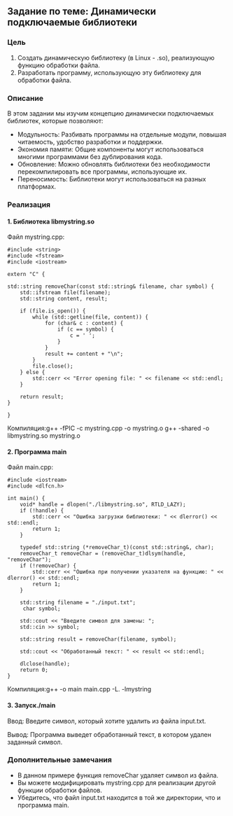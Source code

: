 ## Задание по теме: Динамически подключаемые библиотеки

### Цель

1. Создать динамическую библиотеку (в Linux - .so), реализующую функцию обработки файла.
2. Разработать программу, использующую эту библиотеку для обработки файла.

### Описание

В этом задании мы изучим концепцию динамически подключаемых библиотек, которые позволяют:

* Модульность: Разбивать программы на отдельные модули, повышая читаемость, удобство разработки и поддержки.
* Экономия памяти: Общие компоненты могут использоваться многими программами без дублирования кода.
* Обновление: Можно обновлять библиотеки без необходимости перекомпилировать все программы, использующие их.
* Переносимость: Библиотеки могут использоваться на разных платформах.

### Реализация

#### 1. Библиотека  libmystring.so

Файл mystring.cpp:
```
#include <string>
#include <fstream>
#include <iostream>

extern "C" {

std::string removeChar(const std::string& filename, char symbol) {
    std::ifstream file(filename);
    std::string content, result;

    if (file.is_open()) {
        while (std::getline(file, content)) {
            for (char& c : content) {
                if (c == symbol) {
                    c = ' '; 
                }
            }
            result += content + "\n";
        }
        file.close();
    } else {
        std::cerr << "Error opening file: " << filename << std::endl;
    }

    return result;
}

}
```
Компиляция:g++ -fPIC -c mystring.cpp -o mystring.o
g++ -shared -o libmystring.so mystring.o
#### 2. Программа main

Файл main.cpp:
```
#include <iostream>
#include <dlfcn.h>

int main() {
    void* handle = dlopen("./libmystring.so", RTLD_LAZY);
    if (!handle) {
        std::cerr << "Ошибка загрузки библиотеки: " << dlerror() << std::endl;
        return 1;
    }

    typedef std::string (*removeChar_t)(const std::string&, char);
    removeChar_t removeChar = (removeChar_t)dlsym(handle, "removeChar");
    if (!removeChar) {
        std::cerr << "Ошибка при получении указателя на функцию: " << dlerror() << std::endl;
        return 1;
    }

    std::string filename = "./input.txt";
     char symbol;
     
    std::cout << "Введите символ для замены: ";
    std::cin >> symbol;

    std::string result = removeChar(filename, symbol);

    std::cout << "Обработанный текст: " << result << std::endl;

    dlclose(handle);
    return 0;
}
```
Компиляция:g++ -o main main.cpp -L. -lmystring
#### 3. Запуск./main
Ввод: Введите символ, который хотите удалить из файла input.txt.

Вывод: Программа выведет обработанный текст, в котором удален заданный символ.

### Дополнительные замечания

* В данном примере функция removeChar удаляет символ из файла. 
* Вы можете модифицировать mystring.cpp для реализации другой функции обработки файлов.
* Убедитесь, что файл input.txt находится в той же директории, что и программа main.
